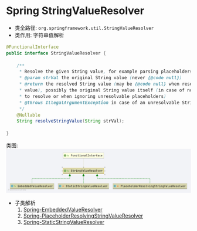 # Spring StringValueResolver
- 类全路径: `org.springframework.util.StringValueResolver`
- 类作用: 字符串值解析


```java
@FunctionalInterface
public interface StringValueResolver {

	/**
	 * Resolve the given String value, for example parsing placeholders.
	 * @param strVal the original String value (never {@code null})
	 * @return the resolved String value (may be {@code null} when resolved to a null
	 * value), possibly the original String value itself (in case of no placeholders
	 * to resolve or when ignoring unresolvable placeholders)
	 * @throws IllegalArgumentException in case of an unresolvable String value
	 */
	@Nullable
	String resolveStringValue(String strVal);

}

```

类图: 
![StringValueResolver](./images/StringValueResolver.png)

- 子类解析
    1. [Spring-EmbeddedValueResolver](./StringValueResolver/Spring-EmbeddedValueResolver.md)
    1. [Spring-PlaceholderResolvingStringValueResolver](./StringValueResolver/Spring-PlaceholderResolvingStringValueResolver.md)
    1. [Spring-StaticStringValueResolver](./StringValueResolver/Spring-StaticStringValueResolver.md)